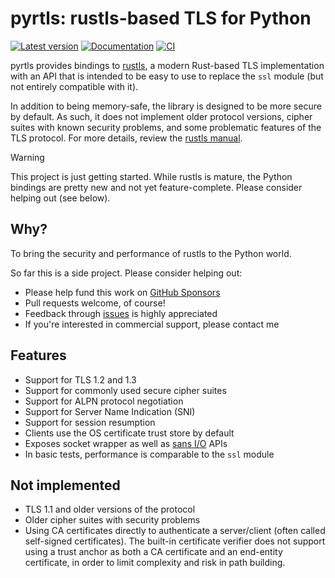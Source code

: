 # pyrtls: rustls-based TLS for Python

[![Latest version](https://img.shields.io/pypi/v/pyrtls.svg)](https://pypi.org/project/pyrtls)
[![Documentation](https://readthedocs.org/projects/pyrtls/badge/?version=latest)](https://pyrtls.readthedocs.io)
[![CI](https://github.com/djc/pyrtls/workflows/CI/badge.svg?branch=main)](https://github.com/djc/pyrtls/actions?query=workflow%3ACI+branch%3Amain)

pyrtls provides bindings to [rustls][rustls], a modern Rust-based TLS implementation with an API that is
intended to be easy to use to replace the `ssl` module (but not entirely compatible with it).

In addition to being memory-safe, the library is designed to be more secure by default. As such,
it does not implement older protocol versions, cipher suites with known security problems, and
some problematic features of the TLS protocol. For more details, review the [rustls manual][manual].

> [!WARNING]
> This project is just getting started. While rustls is mature, the Python bindings
> are pretty new and not yet feature-complete. Please consider helping out (see below).

[rustls]: https://github.com/rustls/rustls
[manual]: https://docs.rs/rustls/latest/rustls/manual/index.html

## Why?

To bring the security and performance of rustls to the Python world.

So far this is a side project. Please consider helping out:

* Please help fund this work on [GitHub Sponsors](https://github.com/sponsors/djc)
* Pull requests welcome, of course!
* Feedback through [issues] is highly appreciated
* If you're interested in commercial support, please contact me

[issues]: https://github.com/djc/pyrtls/issues

## Features

- Support for TLS 1.2 and 1.3
- Support for commonly used secure cipher suites
- Support for ALPN protocol negotiation
- Support for Server Name Indication (SNI)
- Support for session resumption
- Clients use the OS certificate trust store by default
- Exposes socket wrapper as well as [sans I/O][sans-io] APIs
- In basic tests, performance is comparable to the `ssl` module

[sans-io]: https://sans-io.readthedocs.io/

Not implemented
---------------

- TLS 1.1 and older versions of the protocol
- Older cipher suites with security problems
- Using CA certificates directly to authenticate a server/client (often called self-signed
  certificates). The built-in certificate verifier does not support using a trust anchor
  as both a CA certificate and an end-entity certificate, in order to limit complexity and
  risk in path building.
